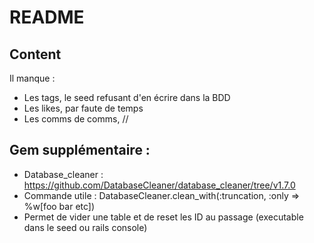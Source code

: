 # README

## Content

Il manque : 
- Les tags, le seed refusant d'en écrire dans la BDD
- Les likes, par faute de temps
- Les comms de comms, //

## Gem supplémentaire : 
- Database_cleaner : https://github.com/DatabaseCleaner/database_cleaner/tree/v1.7.0
- Commande utile : DatabaseCleaner.clean_with(:truncation, :only => %w[foo bar etc])
- Permet de vider une table et de reset les ID au passage (executable dans le seed ou rails console)
